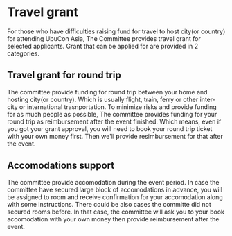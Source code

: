 # Travel grant

For those who have difficulties raising fund for travel to host city(or country) for attending UbuCon Asia, The Committee provides travel grant for selected applicants. Grant that can be applied for are provided in 2 categories.

## Travel grant for round trip
The committee provide funding for round trip between your home and hosting city(or country). Which is usually flight, train, ferry or other inter-city or international trasnportation. To minimize risks and provide funding for as much people as possible, The committee provides funding for your round trip as reimbursement after the event finished. Which means, even if you got your grant approval, you will need to book your round trip ticket with your own money first. Then we'll provide resimbursement for that after the event. 

## Accomodations support
The committee provide accomodation during the event period. In case the committee have secured large block of accomodations in advance, you will be assigned to room and receive confirmation for your accomodation along with some instructions. There could be also cases the committe did not secured rooms before. In that case, the committee will ask you to your book accomodation with your own money then provide reimbursement after the event.